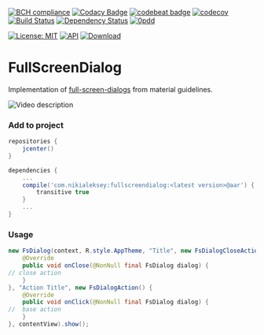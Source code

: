[![BCH compliance](https://bettercodehub.com/edge/badge/nikialeksey/FullScreenDialog?branch=master)](https://bettercodehub.com/)
[![Codacy Badge](https://api.codacy.com/project/badge/Grade/94dcc0c5d12d4c2d9aba648f0d705f60)](https://www.codacy.com/app/nikialeksey/FullScreenDialog?utm_source=github.com&amp;utm_medium=referral&amp;utm_content=nikialeksey/FullScreenDialog&amp;utm_campaign=Badge_Grade)
[![codebeat badge](https://codebeat.co/badges/c0fcacc7-3aac-4c7b-8283-aa8f9e284e81)](https://codebeat.co/projects/github-com-nikialeksey-fullscreendialog-master)
[![codecov](https://codecov.io/gh/nikialeksey/FullScreenDialog/branch/master/graph/badge.svg)](https://codecov.io/gh/nikialeksey/FullScreenDialog)
[![Build Status](https://travis-ci.org/nikialeksey/FullScreenDialog.svg?branch=master)](https://travis-ci.org/nikialeksey/FullScreenDialog)
[![Dependency Status](https://www.versioneye.com/user/projects/5979d857368b080066d28d11/badge.svg?style=flat-square)](https://www.versioneye.com/user/projects/5979d857368b080066d28d11)
[![0pdd](http://www.0pdd.com/svg?name=nikialeksey/FullScreenDialog)](http://www.0pdd.com/p?name=nikialeksey/FullScreenDialog)

[![License: MIT](https://img.shields.io/badge/License-MIT-yellow.svg)](https://github.com/nikialeksey/FullScreenDialog/blob/master/LICENSE)
[![API](https://img.shields.io/badge/API-16%2B-blue.svg?style=flat)](https://android-arsenal.com/api?level=16)
[![Download](https://api.bintray.com/packages/pidra/maven/full-screen-dialog/images/download.svg)](https://bintray.com/pidra/maven/full-screen-dialog/_latestVersion)

# FullScreenDialog
Implementation of [full-screen-dialogs](https://material.io/guidelines/components/dialogs.html#dialogs-full-screen-dialogs) 
from material guidelines.

![Video description](https://github.com/nikialeksey/FullScreenDialog/blob/master/gifs/main.gif)

### Add to project
```gradle
repositories {
    jcenter()
}

dependencies {
    ...
    compile('com.nikialeksey:fullscreendialog:<latest version>@aar') {
        transitive true
    }
    ...
}
```

### Usage
```java
new FsDialog(context, R.style.AppTheme, "Title", new FsDialogCloseAction() {
    @Override
    public void onClose(@NonNull final FsDialog dialog) {
// close action
    }
}, "Action Title", new FsDialogAction() {
    @Override
    public void onClick(@NonNull final FsDialog dialog) {
//  base action        
    }
}, contentView).show();
```